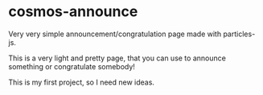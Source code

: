 # cosmos-announce
Very very simple announcement/congratulation page made with particles-js.

This is a very light and pretty page, that you can use to announce something or congratulate somebody!

This is my first project, so I need new ideas.
